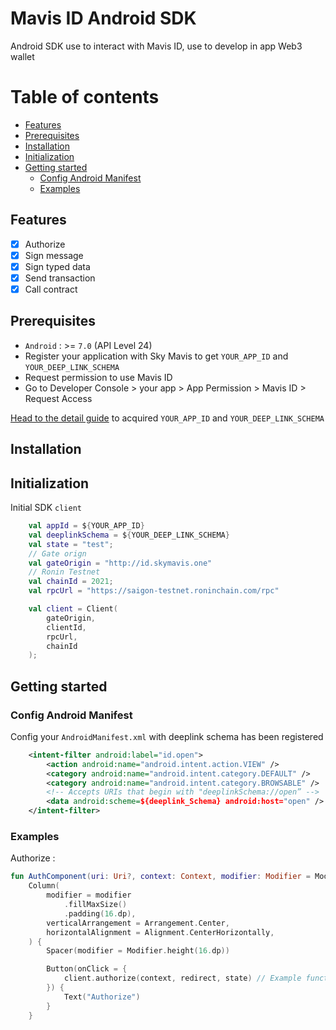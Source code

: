 # Mavis ID Android SDK

Android SDK use to interact with Mavis ID, use to develop in app Web3 wallet

# Table of contents

- [Features](#features)
- [Prerequisites](#prerequisites)
- [Installation](#installation)
- [Initialization](#initialization)
- [Getting started](#getting-started)
  - [Config Android Manifest](#config-android-manifest)
  - [Examples](#examples)

## Features

- [x] Authorize
- [x] Sign message
- [x] Sign typed data
- [x] Send transaction
- [x] Call contract

## Prerequisites

- `Android` : >= `7.0` (API Level 24)
- Register your application with Sky Mavis to get `YOUR_APP_ID` and `YOUR_DEEP_LINK_SCHEMA`
- Request permission to use Mavis ID
- Go to Developer Console > your app > App Permission > Mavis ID > Request Access

[Head to the detail guide](https://docs.skymavis.com/comming-soon) to acquired `YOUR_APP_ID` and `YOUR_DEEP_LINK_SCHEMA`

## Installation

## Initialization

Initial SDK `client`

```kotlin
    val appId = ${YOUR_APP_ID}
    val deeplinkSchema = ${YOUR_DEEP_LINK_SCHEMA}
    val state = "test";
    // Gate orign
    val gateOrigin = "http://id.skymavis.one"
    // Ronin Testnet
    val chainId = 2021;
    val rpcUrl = "https://saigon-testnet.roninchain.com/rpc"

    val client = Client(
        gateOrigin,
        clientId,
        rpcUrl,
        chainId
    );
```

## Getting started

### Config Android Manifest

Config your `AndroidManifest.xml` with deeplink schema has been registered

```xml
    <intent-filter android:label="id.open">
        <action android:name="android.intent.action.VIEW" />
        <category android:name="android.intent.category.DEFAULT" />
        <category android:name="android.intent.category.BROWSABLE" />
        <!-- Accepts URIs that begin with "deeplinkSchema://open” -->
        <data android:scheme=${deeplink_Schema} android:host="open" />
    </intent-filter>
```

### Examples

Authorize :

```kotlin
fun AuthComponent(uri: Uri?, context: Context, modifier: Modifier = Modifier) {
    Column(
        modifier = modifier
            .fillMaxSize()
            .padding(16.dp),
        verticalArrangement = Arrangement.Center,
        horizontalAlignment = Alignment.CenterHorizontally,
    ) {
        Spacer(modifier = Modifier.height(16.dp))

        Button(onClick = {
            client.authorize(context, redirect, state) // Example function call
        }) {
            Text("Authorize")
        }
    }
```
